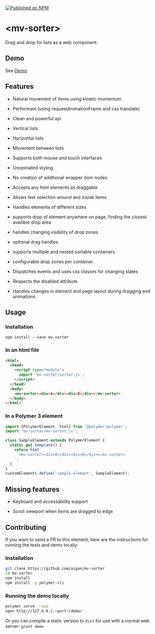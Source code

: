 [![Published on NPM](https://img.shields.io/npm/v/mv-sorter.svg)](https://www.npmjs.com/package/mv-sorter)

# &lt;mv-sorter&gt;

Drag and drop for lists as a web component.

## Demo

See [Demo](https://jonas.liljegren.org/project/mv-sorter/dist/demo/).

## Features

* Natural movement of items using kinetic momentum

* Performant (using requestAnimationFrame and css translate)

* Clean and powerful api

* Vertical lists

* Horizontal lists

* Movement between lists

* Supports both mouse and touch interfaces

* Unopiniated styling

* No creation of additional wrapper dom nodes

* Accepts any html elements as draggable

* Allows text selection around and inside items

* Handles elements of different sizes

* supports drop of element anywhere on page, finding the closest availible drop area

* handles changing visibility of drop zones

* optional drag handles

* supports multiple and nested sortable containers

* configurable drop zones per container.

* Dispatches events and uses css classes for changing states

* Respects the disabled attribute

* Handles changes in element and page layout during dragging and animations


## Usage

### Installation

```
npm install --save mv-sorter
```

### In an html file
```html
<html>
  <head>
    <script type="module">
      import 'mv-sorter/sorter.js';
    </script>
  </head>
  <body>
    <mv-sorter><div>A</div><div>B</div></mv-sorter>
  </body>
</html>
```

### In a Polymer 3 element
```js
import {PolymerElement, html} from '@polymer/polymer';
import 'mv-sorter/mv-sorter.js';

class SampleElement extends PolymerElement {
  static get template() {
    return html`
      <mv-sorter><div>A</div><div>B</div></mv-sorter>
    `;
  }
}
customElements.define('sample-element', SampleElement);
```

## Missing features

* Keyboard and accessability support

* Scroll viewport when items are dragged to edge

## Contributing
If you want to send a PR to this element, here are
the instructions for running the tests and demo locally:

### Installation
```sh
git clone https://github.com/aigan/mv-sorter
cd mv-sorter
npm install
npm install -g polymer-cli
```

### Running the demo locally
```sh
polymer serve --npm
open http://127.0.0.1:<port>/demo/
```

Or you can compile a static version to `dist` for use with a normal
web server: `grunt demo`
